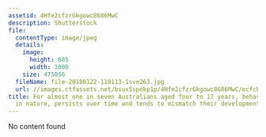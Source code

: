 ```yaml
---
assetid: 4Hfe2cfzrGkgowc8686MwC
description: Shutterstock
file:
  contentType: image/jpeg
  details:
    image:
      height: 665
      width: 1000
    size: 475056
  fileName: file-20180122-110113-1sve263.jpg
  url: //images.ctfassets.net/bsux5spekp1p/4Hfe2cfzrGkgowc8686MwC/ecfcb79f05304cd84cbc67d2ce4cd6b1/file-20180122-110113-1sve263.jpg
title: For almost one in seven Australians aged four to 17 years, behaviour is significant
  in nature, persists over time and tends to mismatch their developmental stage.
---
```

No content found